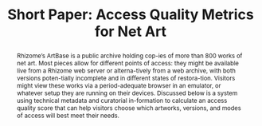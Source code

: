 ---
abstract: 'Rhizome’s ArtBase is a public archive holding cop-ies of more than 800
  works of net art. Most pieces allow for different points of access: they might be
  available live from a Rhizome web server or alterna-tively from a web archive, with
  both versions poten-tially incomplete and in different states of restora-tion. Visitors
  might view these works via a period-adequate browser in an emulator, or whatever
  setup they are running on their devices. Discussed below is a system using technical
  metadata and curatorial in-formation to calculate an access quality score that can
  help visitors choose which artworks, versions, and modes of access will best meet
  their needs.'
creators:
- Espenschied, Dragan
date: null
document_url: https://az659834.vo.msecnd.net/eventsairwesteuprod/production-inconference-public/9efa686c89c244549bcfd1a3af32a178
grand_parent: iPRES
institutions:
- Rhizome
keywords:
- net art
- access
- emulation
landing_page_url: null
language: eng
layout: publication
license: CC-BY 4.0 International
notes_url: null
parent: iPRES 2022
presentation_url: null
size: null
source_name: iPRES
title: 'Short Paper: Access Quality Metrics for Net Art'
type: short paper
year: 2022
---